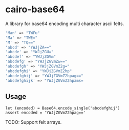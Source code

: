 # cairo-base64

A library for base64 encoding multi character ascii felts.

```sh
'Man' => "TWFu"
'Ma' => "TWE="
'M' => "TQ=="
'abcd' => "YWJjZA=="
'abcde' => "YWJjZGU="
'abcdef' => "YWJjZGVm"
'abcdefg' => "YWJjZGVmZw=="
'abcdefgh' => "YWJjZGVmZ2g="
'abcdefghi' => "YWJjZGVmZ2hp"
'abcdefghij' => "YWJjZGVmZ2hpag=="
'abcdefghijk' => "YWJjZGVmZ2hpams=
```

## Usage

```
let (encoded) = Base64.encode_single('abcdefghij')
assert encoded = 'YWJjZGVmZ2hpag=='
```

TODO: Support felt arrays.
